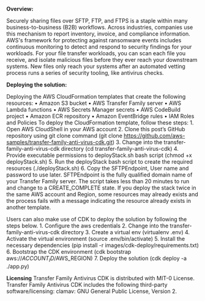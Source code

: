 **Overview:**

Securely sharing files over SFTP, FTP, and FTPS is a staple within many business-to-business (B2B)
workflows. Across industries, companies use this mechanism to report inventory, invoice, and
compliance information. AWS's framework for protecting against ransomware events includes
continuous monitoring to detect and respond to security findings for your workloads. For your file
transfer workloads, you can scan each file you receive, and isolate malicious files before they ever reach
your downstream systems. New files only reach your systems after an automated vetting process runs a
series of security tooling, like antivirus checks.

**Deploying the solution:**

Deploying the AWS CloudFormation templates that create the following resources: 
    •	Amazon S3 bucket
    •	AWS Transfer Family server
    •	AWS Lambda functions
    •	AWS Secrets Manager secrets
    •	AWS CodeBuild project
    •	Amazon ECR repository
    •	Amazon EventBridge rules
    •	IAM Roles and Policies
To deploy the CloudFormation template, follow these steps:
    1.	Open AWS CloudShell in your AWS account
    2.	Clone this post’s GitHub repository using git clone command (git clone https://github.com/aws-samples/transfer-family-anti-virus-cdk.git)
    3.	Change into the transfer-family-anti-virus-cdk directory (cd transfer-family-anti-virus-cdk)
    4.	Provide executable permissions to deployStack.sh bash script (chmod +x deployStack.sh)
    5.	Run the deployStack bash script to create the required resources (./deployStack.sh)
    6.	Copy the SFTPEndpoint, User name and password to use later. SFTPEndpoint is the fully qualified domain name of your Transfer Family server.
The script takes less than 20 minutes to run and change to a CREATE_COMPLETE state. If you deploy the stack twice in the same AWS account and Region, some resources may already exists and the process fails with a message indicating the resource already exists in another template.


Users can also make use of CDK to deploy the solution by following the steps below.
    1.	Configure the aws credentials
    2.	Change into the transfer-family-anti-virus-cdk directory
    3.	Create a virtual env (virtualenv .env)
    4.	Activate the virtual environment (source .env/bin/activate)
    5.	Install the necessary dependencies (pip install -r images/cdk-deploy/requirements.txt)
    6.	Bootstrap the CDK environment (cdk bootstrap aws://$ACCOUNT_ID/$AWS_REGION)
    7.  Deploy the solution (cdk deploy -a ./app.py)




**Licensing**
Transfer Family Antivirus CDK is distributed with MIT-0 License. 
Transfer Family Antivirus CDK includes the following third-party software/licensing:
clamav:  GNU General Public License, Version 2.

